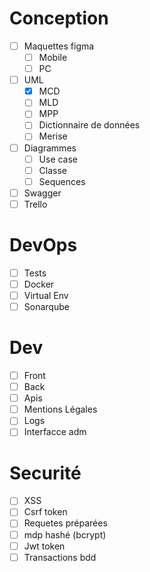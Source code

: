 # Conception
* [ ] Maquettes figma
    - [ ] Mobile
    - [ ] PC
* [ ] UML
    - [x] MCD
    - [ ] MLD
    - [ ] MPP
    - [ ] Dictionnaire de données
    - [ ] Merise
* [ ] Diagrammes
    - [ ] Use case
    - [ ] Classe
    - [ ] Sequences
* [ ] Swagger
* [ ] Trello

# DevOps
* [ ] Tests
* [ ] Docker
* [ ] Virtual Env
* [ ] Sonarqube

# Dev 
* [ ] Front 
* [ ] Back
* [ ] Apis
* [ ] Mentions Légales
* [ ] Logs
* [ ] Interfacce adm

# Securité
* [ ] XSS
* [ ] Csrf token
* [ ] Requetes préparées
* [ ] mdp hashé (bcrypt)
* [ ] Jwt token
* [ ] Transactions bdd
